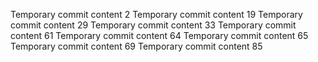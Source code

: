 Temporary commit content 2
Temporary commit content 19
Temporary commit content 29
Temporary commit content 33
Temporary commit content 61
Temporary commit content 64
Temporary commit content 65
Temporary commit content 69
Temporary commit content 85
